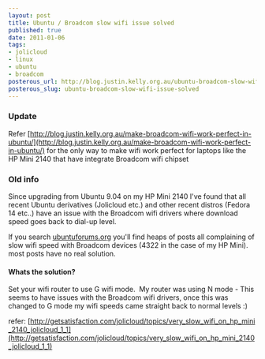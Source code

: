 ```yaml
--- 
layout: post
title: Ubuntu / Broadcom slow wifi issue solved
published: true
date: 2011-01-06
tags: 
- jolicloud
- linux
- ubuntu
- broadcom
posterous_url: http://blog.justin.kelly.org.au/ubuntu-broadcom-slow-wifi-issue-solved
posterous_slug: ubuntu-broadcom-slow-wifi-issue-solved
---
```

### Update
Refer [http://blog.justin.kelly.org.au/make-broadcom-wifi-work-perfect-in-ubuntu/](http://blog.justin.kelly.org.au/make-broadcom-wifi-work-perfect-in-ubuntu/) for the only way to make wifi work perfect for laptops like the HP Mini 2140 that have integrate Broadcom wifi chipset

### Old info

Since upgrading from Ubuntu 9.04 on my HP Mini 2140 I've found that all recent Ubuntu derivatives (Jolicloud etc.) and other recent distros (Fedora 14 etc..) have an issue with the Broadcom wifi drivers where download speed goes back to dial-up level. 

If you search [ubuntuforums.org](http://ubuntuforums.org) you'll find heaps of posts all complaining of 
slow wifi speed with Broadcom devices (4322 in the case of my HP Mini). most posts have no real solution.

#### Whats the solution?

Set your wifi router to use G wifi mode.  My router was using N mode - This seems to
have issues with the Broadcom wifi drivers, once this was 
changed to G mode my wifi speeds came straight back to normal levels :)

refer: [http://getsatisfaction.com/jolicloud/topics/very_slow_wifi_on_hp_mini_2140_jolicloud_1_1](http://getsatisfaction.com/jolicloud/topics/very_slow_wifi_on_hp_mini_2140_jolicloud_1_1)
